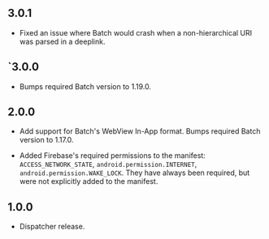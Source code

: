 3.0.1
-----

* Fixed an issue where Batch would crash when a non-hierarchical URI was parsed in a deeplink.

`3.0.0
-----

* Bumps required Batch version to 1.19.0.

2.0.0
-----

 * Add support for Batch's WebView In-App format. Bumps required Batch version to 1.17.0.

 * Added Firebase's required permissions to the manifest: `ACCESS_NETWORK_STATE`, `android.permission.INTERNET`, `android.permission.WAKE_LOCK`. They have always been required, but were not explicitly added to the manifest.

1.0.0
-----

 * Dispatcher release.